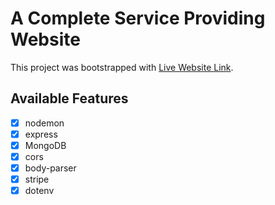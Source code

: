 # A Complete Service Providing Website 

This project was bootstrapped with [Live Website Link](https://link).

## Available Features
- [x] nodemon 
- [x] express 
- [x] MongoDB
- [x] cors
- [x] body-parser
- [x] stripe
- [x] dotenv